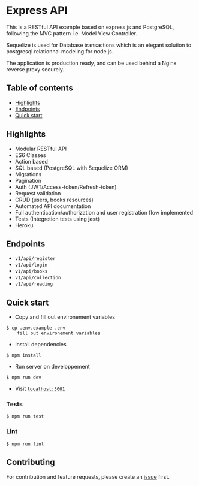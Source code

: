 # Express API

This is a RESTful API example based on express.js and PostgreSQL, following the MVC pattern i.e. Model View Controller.

Sequelize is used for Database transactions which is an elegant solution to postgresql relationnal modeling for node.js.

The application is production ready, and can be used behind a Nginx reverse proxy securely.

## Table of contents

- [Highlights](#highlights)
- [Endpoints](#endpoints)
- [Quick start](#quick-start)

## Highlights

- Modular RESTful API
- ES6 Classes
- Action based
- SQL based (PostgreSQL with Sequelize ORM)
- Migrations
- Pagination
- Auth (JWT/Access-token/Refresh-token)
- Request validation
- CRUD (users, books resources)
- Automated API documentation
- Full authentication/authorization and user registration flow implemented
- Tests (Integretion tests using **jest**)
- Heroku

## Endpoints

- `v1/api/register`
- `v1/api/login`
- `v1/api/books`
- `v1/api/collection`
- `v1/api/reading`

## Quick start

- Copy and fill out environement variables

```console
$ cp .env.example .env
    fill out environement variables
```

- Install dependencies

```console
$ npm install
```

- Run server on developpement

```console
$ npm run dev
```

- Visit [`localhost:3001`](http://localhost:3001)

### Tests

```console
$ npm run test
```

### Lint

```console
$ npm run lint
```

## Contributing

For contribution and feature requests, please create an [issue](https://github.com/Jonas56/express-api/issues) first.
